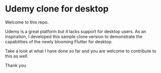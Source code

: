 # Udemy clone for desktop

Welcome to this repo.

Udemy is a great platform but it lacks support for desktop users. As an inspiration, I developed this sample clone version to demonstrate the capabilities of the newly blooming Flutter for desktop.

Take a look at what I have done so far and you are welcome to contribute to this as well.

Thank you

